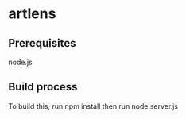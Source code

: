 # artlens

## Prerequisites
node.js

## Build process
To build this, run npm install then run node server.js
